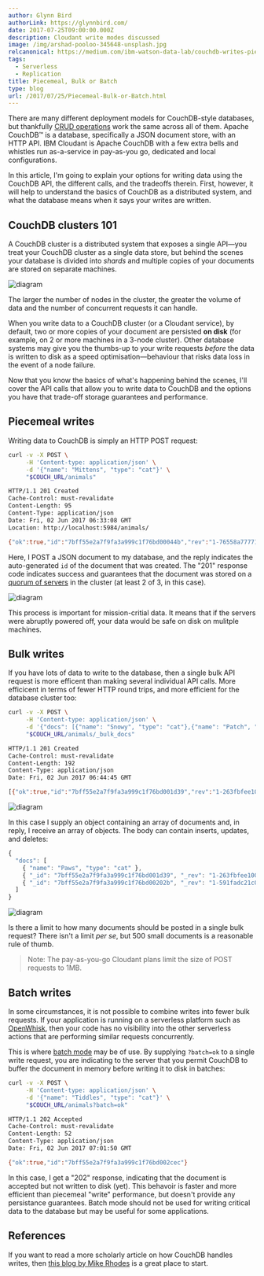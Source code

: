 ```yaml
---
author: Glynn Bird
authorLink: https://glynnbird.com/
date: 2017-07-25T09:00:00.000Z
description: Cloudant write modes discussed
image: /img/arshad-pooloo-345648-unsplash.jpg
relcanonical: https://medium.com/ibm-watson-data-lab/couchdb-writes-piecemeal-bulk-or-batch-8bf8ef9314e0
tags:
  - Serverless
  - Replication
title: Piecemeal, Bulk or Batch
type: blog
url: /2017/07/25/Piecemeal-Bulk-or-Batch.html
---
```



There are many different deployment models for CouchDB-style databases, but thankfully [CRUD operations](https://en.wikipedia.org/wiki/Create,_read,_update_and_delete) work the same across all of them. Apache CouchDB&trade; is a database, specifically a JSON document store, with an HTTP API. IBM Cloudant is Apache CouchDB with a few extra bells and whistles run as-a-service in pay-as-you go, dedicated and local configurations.

In this article, I'm going to explain your options for writing data using the CouchDB API, the different calls, and the tradeoffs therein. First, however, it will help to understand the basics of CouchDB as a distributed system, and what the database means when it says your writes are written.

## CouchDB clusters 101

A CouchDB cluster is a distributed system that exposes a single API&mdash;you treat your CouchDB cluster as a single data store, but behind the scenes your database is divided into *shards* and multiple copies of your documents are stored on separate machines.

![diagram](/img/couchdb_cluster_1.png)

The larger the number of nodes in the cluster, the greater the volume of data and the number of concurrent requests it can handle.

When you write data to a CouchDB cluster (or a Cloudant service), by default, two or more copies of your document are persisted **on disk** (for example, on 2 or more machines in a 3-node cluster). Other database systems may give you the thumbs-up to your write requests *before* the data is written to disk as a speed optimisation&mdash;behaviour that risks data loss in the event of a node failure.

Now that you know the basics of what's happening behind the scenes, I'll cover the API calls that allow you to write data to CouchDB and the options you have that trade-off storage guarantees and performance.

## Piecemeal writes

Writing data to CouchDB is simply an HTTP POST request:

```sh
curl -v -X POST \
     -H 'Content-type: application/json' \
     -d '{"name": "Mittens", "type": "cat"}' \
     "$COUCH_URL/animals"

HTTP/1.1 201 Created
Cache-Control: must-revalidate
Content-Length: 95
Content-Type: application/json
Date: Fri, 02 Jun 2017 06:33:08 GMT
Location: http://localhost:5984/animals/

{"ok":true,"id":"7bff55e2a7f9fa3a999c1f76bd00044b","rev":"1-76558a77771fb4c1f81d4d91144dc83f"}
```

Here, I POST a JSON document to my database, and the reply indicates the auto-generated `id` of the document that was created. The "201" response code indicates success and guarantees that the document was stored on a [quorum of servers](https://en.wikipedia.org/wiki/Quorum_(distributed_computing)) in the cluster (at least 2 of 3, in this case).

![diagram](/img/couchdb_cluster_2.png)

This process is important for mission-critial data. It means that if the servers were abruptly powered off, your data would be safe on disk on mulitple machines. 

## Bulk writes

If you have lots of data to write to the database, then a single bulk API request is more efficent than making several individual API calls. More efficicent in terms of fewer HTTP round trips, and more efficient for the database cluster too:

```sh
curl -v -X POST \
     -H 'Content-type: application/json' \
     -d '{"docs": [{"name": "Snowy", "type": "cat"},{"name": "Patch", "type": "dog"}]}' \
     "$COUCH_URL/animals/_bulk_docs"

HTTP/1.1 201 Created
Cache-Control: must-revalidate
Content-Length: 192
Content-Type: application/json
Date: Fri, 02 Jun 2017 06:44:45 GMT

[{"ok":true,"id":"7bff55e2a7f9fa3a999c1f76bd001d39","rev":"1-263fbfee100b3417c513b14f4dacd776"},{"ok":true,"id":"7bff55e2a7f9fa3a999c1f76bd00202b","rev":"1-591fadc21c08df0ba8efa5c5912c1cfb"}]
```

![diagram](/img/couchdb_cluster_3.png)

In this case I supply an object containing an array of documents and, in reply, I receive an array of objects. The body can contain inserts, updates, and deletes:

```js
{
  "docs": [
    { "name": "Paws", "type": "cat" },
    { "_id": "7bff55e2a7f9fa3a999c1f76bd001d39", "_rev": "1-263fbfee100b3417c513b14f4dacd776", "name": "Snowie", "type": "cat"},
    { "_id": "7bff55e2a7f9fa3a999c1f76bd00202b", "_rev": "1-591fadc21c08df0ba8efa5c5912c1cfb", "_deleted": true} 
  ]
}
```

![diagram](/img/couchdb_cluster_4.png)

Is there a limit to how many documents should be posted in a single bulk request? There isn't a limit *per se*, but 500 small documents is a reasonable rule of thumb.

> Note: The pay-as-you-go Cloudant plans limit the size of POST requests to 1MB.

## Batch writes

In some circumstances, it is not possible to combine writes into fewer bulk requests. If your application is running on a serverless platform such as [OpenWhisk](http://openwhisk.org/), then your code has no visibility into the other serverless actions that are performing similar requests concurrently.

This is where [batch mode](http://docs.couchdb.org/en/2.0.0/api/database/common.html#api-doc-batch-writes) may be of use. By supplying `?batch=ok` to a single write request, you are indicating to the server that you permit CouchDB to buffer the document in memory before writing it to disk in batches:

```sh
curl -v -X POST \
     -H 'Content-type: application/json' \
     -d '{"name": "Tiddles", "type": "cat"}' \
     "$COUCH_URL/animals?batch=ok"

HTTP/1.1 202 Accepted
Cache-Control: must-revalidate
Content-Length: 52
Content-Type: application/json
Date: Fri, 02 Jun 2017 07:01:50 GMT

{"ok":true,"id":"7bff55e2a7f9fa3a999c1f76bd002cec"}
```

In this case, I get a "202" response, indicating that the document is accepted but not written to disk (yet). This behavoir is faster and more efficient than piecemeal "write" performance, but doesn't provide any persistance guarantees. Batch mode should not be used for writing critical data to the database but may be useful for some applications.

## References

If you want to read a more scholarly article on how CouchDB handles writes, then [this blog by Mike Rhodes](
https://dx13.co.uk/articles/2015/10/19/couchdb-20s-read-and-write-behaviour-in-a-cluster.html) is a great place to start.